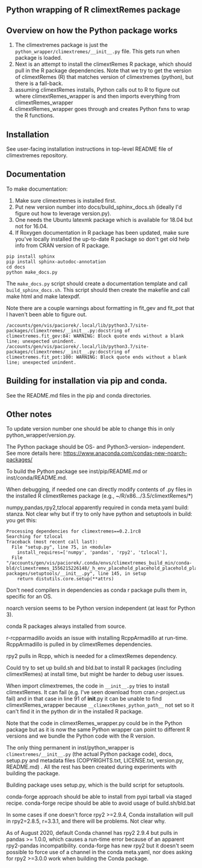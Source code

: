 Python wrapping of R climextRemes package
------------------------------------------

## Overview on how the Python package works

  1. The climextremes package is just the `python_wrapper/climextremes/__init__.py` file. This gets run when package is loaded.
  2. Next is an attempt to install the climextRemes R package, which should pull in the R package dependencies. Note that we try to get the version of climextRemes (R) that matches version of climextremes (python), but there is a fall-back.
  3. assuming climextRemes installs, Python calls out to R to figure out where climextRemes_wrapper is and then imports everything from climextRemes_wrapper
  4. climextRemes_wrapper goes through and creates Python fxns to wrap the R functions.

## Installation

See user-facing installation instructions in top-level README file of climextremes repository.

## Documentation

To make documentation:

  1. Make sure climextremes is installed first.
  2. Put new version number into docs/build_sphinx_docs.sh (ideally I'd figure out how to leverage version.py).
  3. One needs the Ubuntu latexmk package which is available for 18.04 but not for 16.04.
  4. If Roxygen documentation in R package has been updated, make sure you've locally installed the up-to-date R package so don't get old help info from CRAN version of R package.

```
pip install sphinx
pip install sphinx-autodoc-annotation
cd docs
python make_docs.py
```

The `make_docs.py` script should create a documentation template and call `build_sphinx_docs.sh`. This script should then create the makefile and call make html and make latexpdf.

Note there are a couple warnings about formatting in fit_gev and fit_pot that I haven't been able to figure out.

```
/accounts/gen/vis/paciorek/.local/lib/python3.7/site-packages/climextremes/__init__.py:docstring of climextremes.fit_gev:84: WARNING: Block quote ends without a blank line; unexpected unindent.
/accounts/gen/vis/paciorek/.local/lib/python3.7/site-packages/climextremes/__init__.py:docstring of climextremes.fit_pot:100: WARNING: Block quote ends without a blank line; unexpected unindent.
```

## Building for installation via pip and conda.

See the README.md files in the pip and conda directories.

## Other notes

To update version number one should be able to change this in only python_wrapper/version.py.

The Python package should be OS- and Python3-version- independent. See more details here: https://www.anaconda.com/condas-new-noarch-packages/

To build the Python package see inst/pip/README.md or inst/conda/README.md.

When debugging, if needed one can directly modify contents of .py files in the installed R climextRemes package (e.g., ~/R/x86.../3.5/climextRemes/*)

numpy,pandas,rpy2,tzlocal apparently required in conda meta.yaml build: stanza. Not clear why but if try to only have python and setuptools in build: you get this:

```
Processing dependencies for climextremes==0.2.1rc8
Searching for tzlocal
Traceback (most recent call last):
  File "setup.py", line 75, in <module>
    install_requires=['numpy', 'pandas', 'rpy2', 'tzlocal'],
  File "/accounts/gen/vis/paciorek/.conda/envs/climextremes_build_min/conda-bld/climextremes_1556215226148/_h_env_placehold_placehold_placehold_placehold_placehold_placehold_placehold_placehold_placehold_placehold_placehold_placehold_placehold_placehold_placehold/lib/python3.7/site-packages/setuptools/__init__.py", line 145, in setup
    return distutils.core.setup(**attrs)
```

Don't need compilers in dependencies as conda r package pulls them in, specific for an OS.

noarch version seems to be Python version independent (at least for Python 3).

conda R packages always installed from source.

r-rcpparmadillo avoids an issue with installing RcppArmadillo at run-time. RcppArmadillo is pulled in by climextRemes dependencies.

rpy2 pulls in Rcpp, which is needed for a climextRemes dependency.

Could try to set up build.sh and bld.bat to install R packages (including climextRemes) at install time, but might be harder to debug user issues.

When import climextremes, the code in `__init__.py` tries to install climextRemes. It can fail (e.g. I've seen download from cran.r-project.us fail) and in that case in line 91 of __init__.py it can be unable to find climextRemes_wrapper because `__climextRemes_python_path__` not set so it can't find it in the python dir in the installed R package.

Note that the code in climextRemes_wrapper.py could be in the Python package but as it is now the same Python wrapper can point to different R versions and we bundle the Python code with the R version.

The only thing permanent in inst/python_wrapper is `climextremes/__init__.py` (the actual Python package code), docs, setup.py and metadata files (COPYRIGHTS.txt, LICENSE.txt, version.py, README.md) . All the rest has been created during experiments with building the package.

Building package uses setup.py, which is the build script for setuptools.

conda-forge approach should be able to install from pypi tarball via staged recipe.
conda-forge recipe should be able to avoid usage of build.sh/bld.bat

In some cases if one doesn't force rpy2 >=2.9.4, Conda installation will pull in rpy2=2.8.5, r=3.3.1, and there will be problems. Not clear why. 

As of August 2020, default Conda channel has rpy2 2.9.4 but pulls in pandas >= 1.0.0, which causes a run-time error because of an apparent rpy2-pandas incompatibility. conda-forge has new rpy2 but it doesn't seem possible to force use of a channel in the conda meta.yaml, nor does asking for rpy2 >=3.0.0 work when building the Conda package.

